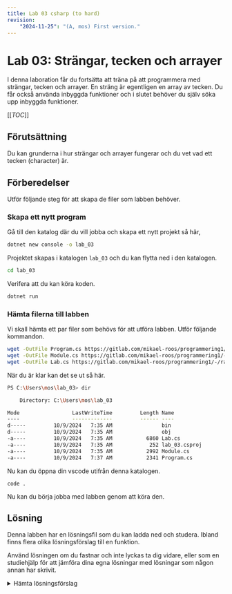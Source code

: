 ```yaml
---
title: Lab 03 csharp (to hard)
revision:
    "2024-11-25": "(A, mos) First version."
---
```

Lab 03: Strängar, tecken och arrayer 
===========================

I denna laboration får du fortsätta att träna på att programmera med strängar, tecken och arrayer. En sträng är egentligen en array av tecken. Du får också använda inbyggda funktioner och i slutet behöver du själv söka upp inbyggda funktioner.

[[_TOC_]]



Förutsättning
---------------------------

Du kan grunderna i hur strängar och arrayer fungerar och du vet vad ett tecken (character) är.



Förberedelser
---------------------------

Utför följande steg för att skapa de filer som labben behöver.



### Skapa ett nytt program

Gå till den katalog där du vill jobba och skapa ett nytt projekt så här,

```bash
dotnet new console -o lab_03
```

Projektet skapas i katalogen `lab_03` och du kan flytta ned i den katalogen.

```bash
cd lab_03
```

Verifera att du kan köra koden.

```bash
dotnet run
```



### Hämta filerna till labben

Vi skall hämta ett par filer som behövs för att utföra labben. Utför följande kommandon.

```bash
wget -OutFile Program.cs https://gitlab.com/mikael-roos/programmering1/-/raw/main/lab/lab_03/Program.cs
wget -OutFile Module.cs https://gitlab.com/mikael-roos/programmering1/-/raw/main/lab/lab_03/Module.cs
wget -OutFile Lab.cs https://gitlab.com/mikael-roos/programmering1/-/raw/main/lab/lab_03/Lab.cs
```

När du är klar kan det se ut så här.

```bash
PS C:\Users\mos\lab_03> dir

    Directory: C:\Users\mos\lab_03

Mode                 LastWriteTime         Length Name
----                 -------------         ------ ----
d-----         10/9/2024   7:35 AM                bin
d-----         10/9/2024   7:35 AM                obj
-a----         10/9/2024   7:35 AM           6860 Lab.cs
-a----         10/9/2024   7:35 AM            252 lab_03.csproj
-a----         10/9/2024   7:35 AM           2992 Module.cs
-a----         10/9/2024   7:37 AM           2341 Program.cs
```

Nu kan du öppna din vscode utifrån denna katalogen.

```
code .
```

Nu kan du börja jobba med labben genom att köra den.

<!--
Tittar runt i de filerna som finns i labben och försök förstå hur de händer ihop.



Påbörja labben
---------------------------

Börja med att köra labben med `dotnet run`. Det som körs är main-programmet i `Program.cs`.

```bash
$ dotnet run
❌ Hello(), expected: "Hello World!" (String), actual: "" (String)
```

Du kan titta på filen `Program.cs` via vscode och se vad som körs.

I filen `Module.cs` finns alla övningsuppgifter som du skall göra. Det är en metod för varje uppgift och du skall implementera koden inuti metoden så att den returnerar rätt resultat.

I modulen `Lab.cs` finns kod som verifierar att rätt saker returneras från dina metoder i `Module.cs` samt förbereder utskrifter.


<!--
Första övningsuppgiften
---------------------------

I den första övningsuppgiften skall du implementera följande funktion.

```csharp
/**
 * Return the string "Hello World!".
 */
public static string Hello()
{
    // TODO: Write your code here.
    return "";
}
```

När du är klar med din implementation så kör du programmet igen och ser om du får grönt ljus som innebär att du gjort rätt.

```bash
$ dotnet run
✅ Hello(), expected: "Hello World!" (String), actual: "Hello World!" (String)
```

Klicka på "Lösningsförslag" nedan för att se hur det kan se ut när du implementerat den första metoden.

<details>
<summary>Lösningsförslag</summary>

```csharp
/**
 * Return the string "Hello World!".
 */
public static string Hello()
{
    // TODO: Write your code here.
    return "Hello World!";
}
```

</details>
-->



Lösning
---------------------------

Denna labben har en lösningsfil som du kan ladda ned och studera. Ibland finns flera olika lösningsförslag till en funktion.

Använd lösningen om du fastnar och inte lyckas ta dig vidare, eller som en studiehjälp för att jämföra dina egna lösningar med lösningar som någon annan har skrivit.

<details>
<summary>Hämta lösningsförslag</summary>

```bash
# Stå i katalogen där du har labben
wget -OutFile Solution.cs https://gitlab.com/mikael-roos/programmering1/-/raw/main/lab/lab_03/Solution.cs
```

</details>
